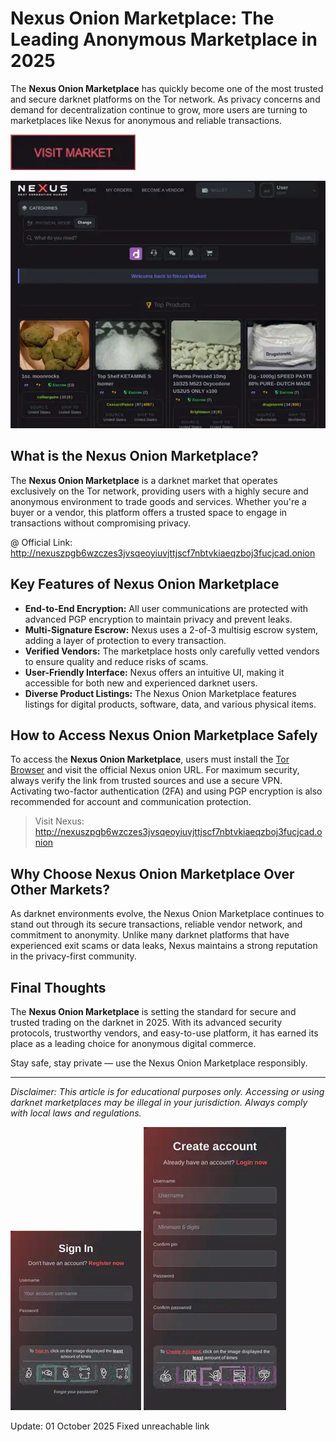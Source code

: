 # Nexus Onion Marketplace: The Leading Anonymous Marketplace in 2025

The **Nexus Onion Marketplace** has quickly become one of the most trusted and secure darknet platforms on the Tor network. As privacy concerns and demand for decentralization continue to grow, more users are turning to marketplaces like Nexus for anonymous and reliable transactions.

[<img src="/symbols/normal.webp" width="200">](http://nexuszpgb6wzczes3jvsqeoyiuvjttjscf7nbtvkiaeqzboj3fucjcad.onion)

<a href="http://nexuszpgb6wzczes3jvsqeoyiuvjttjscf7nbtvkiaeqzboj3fucjcad.onion"><img src="/symbols/max.webp" alt="image" style="max-width: 100%;"></a>


## What is the Nexus Onion Marketplace?

The **Nexus Onion Marketplace** is a darknet market that operates exclusively on the Tor network, providing users with a highly secure and anonymous environment to trade goods and services. Whether you're a buyer or a vendor, this platform offers a trusted space to engage in transactions without compromising privacy.

@ Official Link: http://nexuszpgb6wzczes3jvsqeoyiuvjttjscf7nbtvkiaeqzboj3fucjcad.onion

## Key Features of Nexus Onion Marketplace

- **End-to-End Encryption:** All user communications are protected with advanced PGP encryption to maintain privacy and prevent leaks.
- **Multi-Signature Escrow:** Nexus uses a 2-of-3 multisig escrow system, adding a layer of protection to every transaction.
- **Verified Vendors:** The marketplace hosts only carefully vetted vendors to ensure quality and reduce risks of scams.
- **User-Friendly Interface:** Nexus offers an intuitive UI, making it accessible for both new and experienced darknet users.
- **Diverse Product Listings:** The Nexus Onion Marketplace features listings for digital products, software, data, and various physical items.

## How to Access Nexus Onion Marketplace Safely

To access the **Nexus Onion Marketplace**, users must install the [Tor Browser](https://www.torproject.org) and visit the official Nexus onion URL. For maximum security, always verify the link from trusted sources and use a secure VPN. Activating two-factor authentication (2FA) and using PGP encryption is also recommended for account and communication protection.

> Visit Nexus: http://nexuszpgb6wzczes3jvsqeoyiuvjttjscf7nbtvkiaeqzboj3fucjcad.onion

## Why Choose Nexus Onion Marketplace Over Other Markets?

As darknet environments evolve, the Nexus Onion Marketplace continues to stand out through its secure transactions, reliable vendor network, and commitment to anonymity. Unlike many darknet platforms that have experienced exit scams or data leaks, Nexus maintains a strong reputation in the privacy-first community.

## Final Thoughts

The **Nexus Onion Marketplace** is setting the standard for secure and trusted trading on the darknet in 2025. With its advanced security protocols, trustworthy vendors, and easy-to-use platform, it has earned its place as a leading choice for anonymous digital commerce.

Stay safe, stay private — use the Nexus Onion Marketplace responsibly.

---

*Disclaimer: This article is for educational purposes only. Accessing or using darknet marketplaces may be illegal in your jurisdiction. Always comply with local laws and regulations.*

<a href="http://nexuszpgb6wzczes3jvsqeoyiuvjttjscf7nbtvkiaeqzboj3fucjcad.onion"><img src="/symbols/near.webp" style="max-width: 100%;"></a>
<a href="http://nexuszpgb6wzczes3jvsqeoyiuvjttjscf7nbtvkiaeqzboj3fucjcad.onion"><img src="/symbols/see.webp" style="max-width: 100%;"></a>





Update:  01 October 2025 Fixed unreachable link